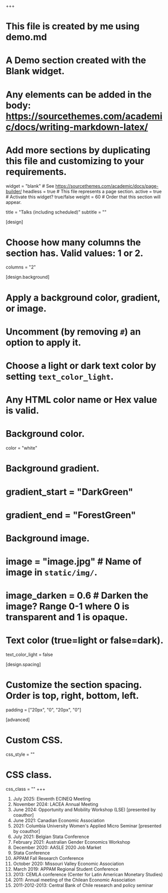 +++
# This file is created by me using demo.md
# A Demo section created with the Blank widget.
# Any elements can be added in the body: https://sourcethemes.com/academic/docs/writing-markdown-latex/
# Add more sections by duplicating this file and customizing to your requirements.

widget = "blank"  # See https://sourcethemes.com/academic/docs/page-builder/
headless = true  # This file represents a page section.
active = true  # Activate this widget? true/false
weight = 60  # Order that this section will appear.

title = "Talks (including scheduled)"
subtitle = ""

[design]
  # Choose how many columns the section has. Valid values: 1 or 2.
  columns = "2"

[design.background]
  # Apply a background color, gradient, or image.
  #   Uncomment (by removing `#`) an option to apply it.
  #   Choose a light or dark text color by setting `text_color_light`.
  #   Any HTML color name or Hex value is valid.

  # Background color.
 color = "white"
  
  # Background gradient.
#  gradient_start = "DarkGreen"
#  gradient_end = "ForestGreen"
  
  # Background image.
  # image = "image.jpg"  # Name of image in `static/img/`.
  # image_darken = 0.6  # Darken the image? Range 0-1 where 0 is transparent and 1 is opaque.

  # Text color (true=light or false=dark).
  text_color_light = false

[design.spacing]
  # Customize the section spacing. Order is top, right, bottom, left.
  padding = ["20px", "0", "20px", "0"]

[advanced]
 # Custom CSS. 
 css_style = ""
 
 # CSS class.
 css_class = ""
+++

1. July 2025: Eleventh ECINEQ Meeting
2. November 2024: LACEA Annual Meeting
3. June 2024: Opportunity and Mobility Workshop (LSE) [presented by coauthor]
4. June 2021: Canadian Economic Association
5. 2021: Columbia University Women's Applied Micro Seminar [presented by coauthor]
6. July 2021: Belgian Stata Conference
7. February 2021: Australian Gender Economics Workshop
8. December 2020: AASLE 2020 Job Market
9. Stata Conference
10. APPAM Fall Research Conference
11. October 2020: Missouri Valley Economic Association
12. March 2019: APPAM Regional Student Conference
13. 2013: CEMLA conference (Center for Latin American Monetary Studies)
14. 2011: Annual meeting of the Chilean Economic Association
15. 2011-2012-2013: Central Bank of Chile research and policy seminar

